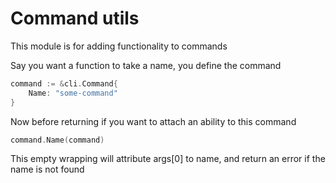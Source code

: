 # Command utils

This module is for adding functionality to commands

Say you want a function to take a name, you define the command
```go
command := &cli.Command{
    Name: "some-command"
}
```
Now before returning if you want to attach an ability to this command

```go
command.Name(command)
```

This empty wrapping will attribute args[0] to name, and return an
error if the name is not found